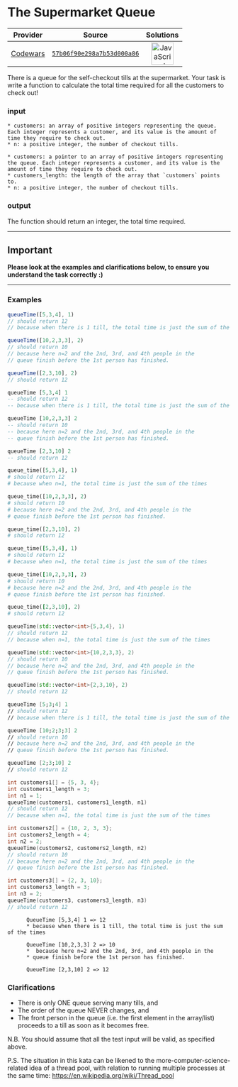 [_metadata_:generated]: - "true"

# The Supermarket Queue

<!-- INFO TABLE BEGIN -->

| Provider                                        | Source                                                                               | Solutions                                                                                                                                                    |
| :---------------------------------------------: | :----------------------------------------------------------------------------------: | :----------------------------------------------------------------------------------------------------------------------------------------------------------: |
| [Codewars](../../../docs/providers/Codewars.md) | [`57b06f90e298a7b53d000a86`](https://www.codewars.com/kata/57b06f90e298a7b53d000a86) | [<img src="https://res.cloudinary.com/rascaltwo/image/upload/v1631924076/javascript_ehszr7.svg" alt="JavaScript" title="JavaScript" width="50" />](solve.js) |

<!-- INFO TABLE END -->

There is a queue for the self-checkout tills at the supermarket. Your task is write a function to calculate the total time required for all the customers to check out!

### input
```if-not:c
* customers: an array of positive integers representing the queue. Each integer represents a customer, and its value is the amount of time they require to check out.
* n: a positive integer, the number of checkout tills.
```
```if:c
* customers: a pointer to an array of positive integers representing the queue. Each integer represents a customer, and its value is the amount of time they require to check out.
* customers_length: the length of the array that `customers` points to.
* n: a positive integer, the number of checkout tills.
```

### output
The function should return an integer, the total time required.

-------------------------------------------

## Important
**Please look at the examples and clarifications below, to ensure you understand the task correctly :)**

-------

### Examples

```javascript
queueTime([5,3,4], 1)
// should return 12
// because when there is 1 till, the total time is just the sum of the times

queueTime([10,2,3,3], 2)
// should return 10
// because here n=2 and the 2nd, 3rd, and 4th people in the 
// queue finish before the 1st person has finished.

queueTime([2,3,10], 2)
// should return 12
```
```haskell
queueTime [5,3,4] 1
-- should return 12
-- because when there is 1 till, the total time is just the sum of the times

queueTime [10,2,3,3] 2
-- should return 10
-- because here n=2 and the 2nd, 3rd, and 4th people in the 
-- queue finish before the 1st person has finished.

queueTime [2,3,10] 2
-- should return 12
```
```python
queue_time([5,3,4], 1)
# should return 12
# because when n=1, the total time is just the sum of the times

queue_time([10,2,3,3], 2)
# should return 10
# because here n=2 and the 2nd, 3rd, and 4th people in the 
# queue finish before the 1st person has finished.

queue_time([2,3,10], 2)
# should return 12
```
```ruby
queue_time([5,3,4], 1)
# should return 12
# because when n=1, the total time is just the sum of the times

queue_time([10,2,3,3], 2)
# should return 10
# because here n=2 and the 2nd, 3rd, and 4th people in the 
# queue finish before the 1st person has finished.

queue_time([2,3,10], 2)
# should return 12
```
```cpp
queueTime(std::vector<int>{5,3,4}, 1)
// should return 12
// because when n=1, the total time is just the sum of the times

queueTime(std::vector<int>{10,2,3,3}, 2)
// should return 10
// because here n=2 and the 2nd, 3rd, and 4th people in the 
// queue finish before the 1st person has finished.

queueTime(std::vector<int>{2,3,10}, 2)
// should return 12
```
```fsharp
queueTime [5;3;4] 1
// should return 12
// because when there is 1 till, the total time is just the sum of the times

queueTime [10;2;3;3] 2
// should return 10
// because here n=2 and the 2nd, 3rd, and 4th people in the 
// queue finish before the 1st person has finished.

queueTime [2;3;10] 2
// should return 12
```
```c
int customers1[] = {5, 3, 4};
int customers1_length = 3;
int n1 = 1;
queueTime(customers1, customers1_length, n1)
// should return 12
// because when n=1, the total time is just the sum of the times

int customers2[] = {10, 2, 3, 3};
int customers2_length = 4;
int n2 = 2;
queueTime(customers2, customers2_length, n2)
// should return 10
// because here n=2 and the 2nd, 3rd, and 4th people in the 
// queue finish before the 1st person has finished.

int customers3[] = {2, 3, 10};
int customers3_length = 3;
int n3 = 2;
queueTime(customers3, customers3_length, n3)
// should return 12
```
```cobol
      QueueTime [5,3,4] 1 => 12
      * because when there is 1 till, the total time is just the sum of the times

      QueueTime [10,2,3,3] 2 => 10
      *  because here n=2 and the 2nd, 3rd, and 4th people in the 
      * queue finish before the 1st person has finished.

      QueueTime [2,3,10] 2 => 12
```

### Clarifications

 * There is only ONE queue serving many tills, and
 * The order of the queue NEVER changes, and
 * The front person in the queue (i.e. the first element in the array/list) proceeds to a till as soon as it becomes free.

N.B. You should assume that all the test input will be valid, as specified above.

P.S. The situation in this kata can be likened to the more-computer-science-related idea of a thread pool, with relation to running multiple processes at the same time: https://en.wikipedia.org/wiki/Thread_pool

